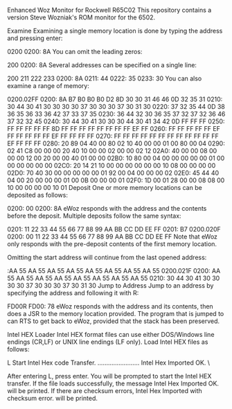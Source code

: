 Enhanced Woz Monitor for Rockwell R65C02
This repository contains a version Steve Wozniak's ROM monitor for the 6502.


Examine
Examining a single memory location is done by typing the address and pressing enter:

0200
0200: 8A
You can omit the leading zeros:

200
0200: 8A
Several addresses can be specified on a single line:

200 211 222 233
0200: 8A
0211: 44
0222: 35
0233: 30
You can also examine a range of memory:

0200.02FF
0200: 8A B7 B0 B0 B0 D2 8D 30 30 31 46 46 0D 32 35 31
0210: 30 44 30 41 30 30 30 30 37 30 30 30 37 30 31 30
0220: 37 32 35 44 0D 38 36 35 36 33 36 42 37 33 37 35
0230: 36 44 32 30 36 35 37 32 37 32 36 46 37 32 32 45
0240: 30 44 30 41 30 30 30 44 30 41 34 42 0D FF FF FF
0250: FF FF FF FF FF 8D FF FF FF FF FF FF FF FF EF FF
0260: FF FF FF FF FF EF FF FF FF FF FF EF FF FF FF FF
0270: FF FF FF FF FF FF FF FF FF FF FF FF EF FF FF FF
0280: 20 89 04 40 00 80 02 10 40 00 00 01 00 80 00 04
0290: 02 41 C8 00 00 00 20 40 10 00 00 02 00 00 02 12
02A0: 40 00 00 08 00 00 00 12 00 20 00 00 40 01 00 00
02B0: 10 80 00 04 00 00 00 00 00 01 00 00 00 00 00 00
02C0: 20 14 21 10 00 00 00 00 00 00 10 08 00 00 00 00
02D0: 70 40 30 00 00 00 00 00 01 92 00 04 00 00 00 02
02E0: 45 44 40 04 00 20 00 00 00 01 00 0B 00 00 00 01
02F0: 1D 00 01 28 00 00 08 08 00 10 00 00 00 00 10 01
Deposit
One or more memory locations can be deposited as follows:

0200: 00
0200: 8A
eWoz responds with the address and the contents before the deposit. Multiple deposits follow the same syntax:

0201: 11 22 33 44 55 66 77 88 99 AA BB CC DD EE FF
0201: B7
0200.020F
0200: 00 11 22 33 44 55 66 77 88 99 AA BB CC DD EE FF
Note that eWoz only responds with the pre-deposit contents of the first memory location.

Omitting the start address will continue from the last opened address:

:AA 55 AA 55 AA 55 AA 55 AA 55 AA 55 AA 55 AA 55
0200.021F
0200: AA 55 AA 55 AA 55 AA 55 AA 55 AA 55 AA 55 AA 55
0210: 30 44 30 41 30 30 30 30 37 30 30 30 37 30 31 30
Jump to Address
Jump to an address by specifying the address and following it with R:

FD00R
FD00: 78
eWoz responds with the address and its contents, then does a JSR to the memory location provided. The program that is jumped to can RTS to get back to eWoz, provided that the stack has been preserved.

Intel HEX Loader
Intel HEX format files can use either DOS/Windows line endings (CR,LF) or UNIX line endings (LF only). Load Intel HEX files as follows:

L
Start Intel Hex code Transfer.
........................
Intel Hex Imported OK.
\

After entering L, press enter. You will be prompted to start the Intel HEX transfer. If the file loads successfully, the message Intel Hex Imported OK. will be printed. If there are checksum errors, Intel Hex Imported with checksum error. will be printed.

